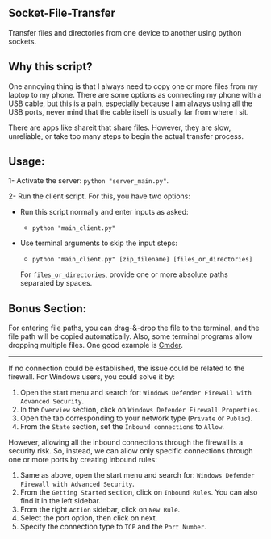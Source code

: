 ## Socket-File-Transfer
Transfer files and directories from one device to another using python sockets.

## Why this script?
One annoying thing is that I always need to copy one or more files from my laptop to my phone. There are some options as connecting my phone with a USB cable, but this is a pain, especially because I am always using all the USB ports, never mind that the cable itself is usually far from where I sit.

There are apps like shareit that share files. However, they are slow, unreliable, or take too many steps to begin the actual transfer process.

## Usage:
1- Activate the server: `python "server_main.py"`.

2- Run the client script. For this, you have two options:
  - Run this script normally and enter inputs as asked:  
    - `python "main_client.py"`
    
  - Use terminal arguments to skip the input steps:  
    - `python "main_client.py" [zip_filename] [files_or_directories]`
    
    For `files_or_directories`, provide one or more absolute paths separated by spaces.

## Bonus Section:
For entering file paths, you can drag-&-drop the file to the terminal, and the file path will be copied automatically. Also, some terminal programs allow dropping multiple files. One good example is [Cmder](https://cmder.app/).

---

If no connection could be established, the issue could be related to the firewall. For Windows users, you could solve it by:
  1. Open the start menu and search for: `Windows Defender Firewall with Advanced Security`.
  2. In the `Overview` section, click on `Windows Defender Firewall Properties`.
  3. Open the tap corresponding to your network type (`Private` or `Public`).
  4. From the `State` section, set the `Inbound connections` to `Allow`.

However, allowing all the inbound connections through the firewall is a security risk. So, instead, we can allow only specific connections through one or more ports by creating inbound rules:
  1. Same as above, open the start menu and search for: `Windows Defender Firewall with Advanced Security`.
  2. From the `Getting Started` section, click on `Inbound Rules`. You can also find it in the left sidebar.
  3. From the right `Action` sidebar, click on `New Rule`.
  4. Select the port option, then click on next.
  5. Specify the connection type to `TCP` and the `Port Number`.
